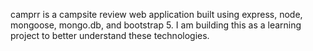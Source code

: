 camprr is a campsite review web application built using express, node, mongoose, mongo.db, and bootstrap 5.
I am building this as a learning project to better understand these technologies.
